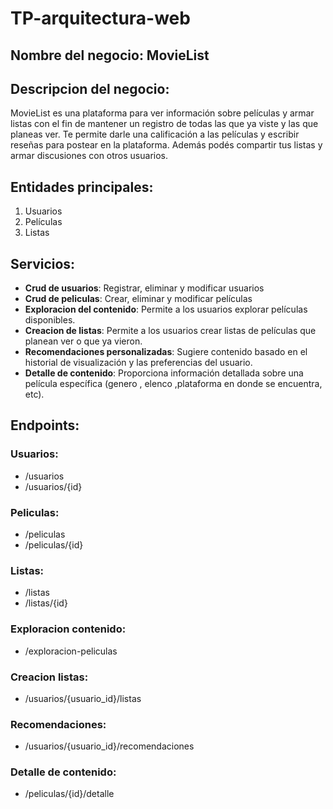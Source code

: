 # TP-arquitectura-web

## Nombre del negocio: MovieList

## Descripcion del negocio:
MovieList es una plataforma para ver información sobre películas y armar listas con el fin de mantener un registro de todas las que ya viste y las que planeas ver. Te permite darle una calificación a las películas y escribir reseñas para postear en la plataforma. Además podés compartir tus listas y armar discusiones con otros usuarios.

## Entidades principales:
1. Usuarios
2. Películas
3. Listas 

## Servicios:
- **Crud de usuarios**: Registrar, eliminar y modificar usuarios
- **Crud de peliculas**: Crear, eliminar y modificar películas
- **Exploracion del contenido**: Permite a los usuarios explorar películas disponibles.
- **Creacion de listas**: Permite a los usuarios crear listas de películas que planean ver o que ya vieron.
- **Recomendaciones personalizadas**: Sugiere contenido basado en el historial de visualización y las preferencias del usuario.
- **Detalle de contenido**: Proporciona información detallada sobre una película específica (genero , elenco ,plataforma en donde se encuentra, etc).

## Endpoints:
### Usuarios:
- /usuarios
- /usuarios/{id}
### Peliculas:
- /peliculas
- /peliculas/{id}
### Listas:
- /listas
- /listas/{id}
### Exploracion contenido:
- /exploracion-peliculas
### Creacion listas:
- /usuarios/{usuario_id}/listas
### Recomendaciones:
- /usuarios/{usuario_id}/recomendaciones
### Detalle de contenido:
- /peliculas/{id}/detalle

